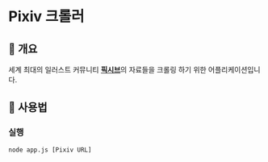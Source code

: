 # Pixiv 크롤러
## 🚀 개요
세계 최대의 일러스트 커뮤니티 [**픽시브**](https://www.pixiv.net/)의 자료들을 크롤링 하기 위한 어플리케이션입니다.
## 💾 사용법
### 실행
```
node app.js [Pixiv URL]
```
